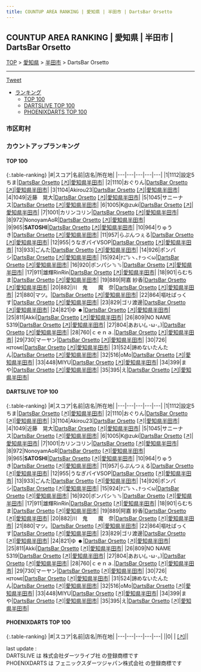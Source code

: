 ```yaml
---
title: COUNTUP AREA RANKING | 愛知県 | 半田市 | DartsBar Orsetto
---
```

## COUNTUP AREA RANKING | 愛知県 | 半田市 | DartsBar Orsetto

[TOP](/darts/rank/) > [愛知県](/darts/rank/愛知県/) > [半田市](/darts/rank/愛知県/半田市/) > DartsBar Orsetto

___

<a href="https://twitter.com/share?ref_src=twsrc%5Etfw" data-text="COUNTUP AREA RANKING | 愛知県半田市DartsBar Orsetto" class="twitter-share-button" data-hashtags="DARTSLIVE,PHOENIXDARTS,darts,ダーツ" data-show-count="false">Tweet</a>

* [ランキング](#カウントアップランキング)
    * [TOP 100](#top-100)
    * [DARTSLIVE TOP 100](#dartslive-top-100)
    * [PHOENIXDARTS TOP 100](#phoenixdarts-top-100)

### 市区町村

<ul>

</ul>

### カウントアップランキング

#### TOP 100



{:.table-ranking}
|#|スコア|名前|店名|所在地|
|---|---|---|---|---|
|1|1112|<span class="rank-name-dl">設定5ちま</span>|<a href="/darts/rank/shops/c8b46f9ddce155880d9b047a20a7ba1e.html">DartsBar Orsetto</a> <a href="https://search.dartslive.com/jp/shop/c8b46f9ddce155880d9b047a20a7ba1e">[↗]</a>|<a href="/darts/rank/愛知県/半田市">愛知県半田市</a>|
|2|1110|<span class="rank-name-dl">おぐりん</span>|<a href="/darts/rank/shops/c8b46f9ddce155880d9b047a20a7ba1e.html">DartsBar Orsetto</a> <a href="https://search.dartslive.com/jp/shop/c8b46f9ddce155880d9b047a20a7ba1e">[↗]</a>|<a href="/darts/rank/愛知県/半田市">愛知県半田市</a>|
|3|1104|<span class="rank-name-dl">Akirou23</span>|<a href="/darts/rank/shops/c8b46f9ddce155880d9b047a20a7ba1e.html">DartsBar Orsetto</a> <a href="https://search.dartslive.com/jp/shop/c8b46f9ddce155880d9b047a20a7ba1e">[↗]</a>|<a href="/darts/rank/愛知県/半田市">愛知県半田市</a>|
|4|1049|<span class="rank-name-dl">近藤　晃大</span>|<a href="/darts/rank/shops/c8b46f9ddce155880d9b047a20a7ba1e.html">DartsBar Orsetto</a> <a href="https://search.dartslive.com/jp/shop/c8b46f9ddce155880d9b047a20a7ba1e">[↗]</a>|<a href="/darts/rank/愛知県/半田市">愛知県半田市</a>|
|5|1045|<span class="rank-name-dl">サニーナス</span>|<a href="/darts/rank/shops/c8b46f9ddce155880d9b047a20a7ba1e.html">DartsBar Orsetto</a> <a href="https://search.dartslive.com/jp/shop/c8b46f9ddce155880d9b047a20a7ba1e">[↗]</a>|<a href="/darts/rank/愛知県/半田市">愛知県半田市</a>|
|6|1005|<span class="rank-name-dl">K@zuki</span>|<a href="/darts/rank/shops/c8b46f9ddce155880d9b047a20a7ba1e.html">DartsBar Orsetto</a> <a href="https://search.dartslive.com/jp/shop/c8b46f9ddce155880d9b047a20a7ba1e">[↗]</a>|<a href="/darts/rank/愛知県/半田市">愛知県半田市</a>|
|7|1001|<span class="rank-name-dl">カリンコリン</span>|<a href="/darts/rank/shops/c8b46f9ddce155880d9b047a20a7ba1e.html">DartsBar Orsetto</a> <a href="https://search.dartslive.com/jp/shop/c8b46f9ddce155880d9b047a20a7ba1e">[↗]</a>|<a href="/darts/rank/愛知県/半田市">愛知県半田市</a>|
|8|972|<span class="rank-name-dl">NonoyamAoR</span>|<a href="/darts/rank/shops/c8b46f9ddce155880d9b047a20a7ba1e.html">DartsBar Orsetto</a> <a href="https://search.dartslive.com/jp/shop/c8b46f9ddce155880d9b047a20a7ba1e">[↗]</a>|<a href="/darts/rank/愛知県/半田市">愛知県半田市</a>|
|9|965|<span class="rank-name-dl">**SATOSHI**</span>|<a href="/darts/rank/shops/c8b46f9ddce155880d9b047a20a7ba1e.html">DartsBar Orsetto</a> <a href="https://search.dartslive.com/jp/shop/c8b46f9ddce155880d9b047a20a7ba1e">[↗]</a>|<a href="/darts/rank/愛知県/半田市">愛知県半田市</a>|
|10|964|<span class="rank-name-dl">りゅうき</span>|<a href="/darts/rank/shops/c8b46f9ddce155880d9b047a20a7ba1e.html">DartsBar Orsetto</a> <a href="https://search.dartslive.com/jp/shop/c8b46f9ddce155880d9b047a20a7ba1e">[↗]</a>|<a href="/darts/rank/愛知県/半田市">愛知県半田市</a>|
|11|957|<span class="rank-name-dl">らぷんつぇる</span>|<a href="/darts/rank/shops/c8b46f9ddce155880d9b047a20a7ba1e.html">DartsBar Orsetto</a> <a href="https://search.dartslive.com/jp/shop/c8b46f9ddce155880d9b047a20a7ba1e">[↗]</a>|<a href="/darts/rank/愛知県/半田市">愛知県半田市</a>|
|12|955|<span class="rank-name-dl">うなぎパイVSOP</span>|<a href="/darts/rank/shops/c8b46f9ddce155880d9b047a20a7ba1e.html">DartsBar Orsetto</a> <a href="https://search.dartslive.com/jp/shop/c8b46f9ddce155880d9b047a20a7ba1e">[↗]</a>|<a href="/darts/rank/愛知県/半田市">愛知県半田市</a>|
|13|933|<span class="rank-name-dl">ごんた</span>|<a href="/darts/rank/shops/c8b46f9ddce155880d9b047a20a7ba1e.html">DartsBar Orsetto</a> <a href="https://search.dartslive.com/jp/shop/c8b46f9ddce155880d9b047a20a7ba1e">[↗]</a>|<a href="/darts/rank/愛知県/半田市">愛知県半田市</a>|
|14|926|<span class="rank-name-dl">ポンパシ</span>|<a href="/darts/rank/shops/c8b46f9ddce155880d9b047a20a7ba1e.html">DartsBar Orsetto</a> <a href="https://search.dartslive.com/jp/shop/c8b46f9ddce155880d9b047a20a7ba1e">[↗]</a>|<a href="/darts/rank/愛知県/半田市">愛知県半田市</a>|
|15|924|<span class="rank-name-dl">ﾅﾆ″ﾚヽ､ﾅっ＜ω</span>|<a href="/darts/rank/shops/c8b46f9ddce155880d9b047a20a7ba1e.html">DartsBar Orsetto</a> <a href="https://search.dartslive.com/jp/shop/c8b46f9ddce155880d9b047a20a7ba1e">[↗]</a>|<a href="/darts/rank/愛知県/半田市">愛知県半田市</a>|
|16|920|<span class="rank-name-dl">ポンパシ﹆﹆</span>|<a href="/darts/rank/shops/c8b46f9ddce155880d9b047a20a7ba1e.html">DartsBar Orsetto</a> <a href="https://search.dartslive.com/jp/shop/c8b46f9ddce155880d9b047a20a7ba1e">[↗]</a>|<a href="/darts/rank/愛知県/半田市">愛知県半田市</a>|
|17|911|<span class="rank-name-dl">雄輝RinRin</span>|<a href="/darts/rank/shops/c8b46f9ddce155880d9b047a20a7ba1e.html">DartsBar Orsetto</a> <a href="https://search.dartslive.com/jp/shop/c8b46f9ddce155880d9b047a20a7ba1e">[↗]</a>|<a href="/darts/rank/愛知県/半田市">愛知県半田市</a>|
|18|901|<span class="rank-name-dl">らむちま</span>|<a href="/darts/rank/shops/c8b46f9ddce155880d9b047a20a7ba1e.html">DartsBar Orsetto</a> <a href="https://search.dartslive.com/jp/shop/c8b46f9ddce155880d9b047a20a7ba1e">[↗]</a>|<a href="/darts/rank/愛知県/半田市">愛知県半田市</a>|
|19|889|<span class="rank-name-dl">阿嘉 紗香</span>|<a href="/darts/rank/shops/c8b46f9ddce155880d9b047a20a7ba1e.html">DartsBar Orsetto</a> <a href="https://search.dartslive.com/jp/shop/c8b46f9ddce155880d9b047a20a7ba1e">[↗]</a>|<a href="/darts/rank/愛知県/半田市">愛知県半田市</a>|
|20|882|<span class="rank-name-dl">川　鬼　　魔　奈</span>|<a href="/darts/rank/shops/c8b46f9ddce155880d9b047a20a7ba1e.html">DartsBar Orsetto</a> <a href="https://search.dartslive.com/jp/shop/c8b46f9ddce155880d9b047a20a7ba1e">[↗]</a>|<a href="/darts/rank/愛知県/半田市">愛知県半田市</a>|
|21|880|<span class="rank-name-dl">マツ。</span>|<a href="/darts/rank/shops/c8b46f9ddce155880d9b047a20a7ba1e.html">DartsBar Orsetto</a> <a href="https://search.dartslive.com/jp/shop/c8b46f9ddce155880d9b047a20a7ba1e">[↗]</a>|<a href="/darts/rank/愛知県/半田市">愛知県半田市</a>|
|22|864|<span class="rank-name-dl">嘔吐ばっくす</span>|<a href="/darts/rank/shops/c8b46f9ddce155880d9b047a20a7ba1e.html">DartsBar Orsetto</a> <a href="https://search.dartslive.com/jp/shop/c8b46f9ddce155880d9b047a20a7ba1e">[↗]</a>|<a href="/darts/rank/愛知県/半田市">愛知県半田市</a>|
|23|829|<span class="rank-name-dl">ゴリ渡邊</span>|<a href="/darts/rank/shops/c8b46f9ddce155880d9b047a20a7ba1e.html">DartsBar Orsetto</a> <a href="https://search.dartslive.com/jp/shop/c8b46f9ddce155880d9b047a20a7ba1e">[↗]</a>|<a href="/darts/rank/愛知県/半田市">愛知県半田市</a>|
|24|821|<span class="rank-name-dl">ゆ ☻</span>|<a href="/darts/rank/shops/c8b46f9ddce155880d9b047a20a7ba1e.html">DartsBar Orsetto</a> <a href="https://search.dartslive.com/jp/shop/c8b46f9ddce155880d9b047a20a7ba1e">[↗]</a>|<a href="/darts/rank/愛知県/半田市">愛知県半田市</a>|
|25|811|<span class="rank-name-dl">Akki</span>|<a href="/darts/rank/shops/c8b46f9ddce155880d9b047a20a7ba1e.html">DartsBar Orsetto</a> <a href="https://search.dartslive.com/jp/shop/c8b46f9ddce155880d9b047a20a7ba1e">[↗]</a>|<a href="/darts/rank/愛知県/半田市">愛知県半田市</a>|
|26|809|<span class="rank-name-dl">NO NAME 5319</span>|<a href="/darts/rank/shops/c8b46f9ddce155880d9b047a20a7ba1e.html">DartsBar Orsetto</a> <a href="https://search.dartslive.com/jp/shop/c8b46f9ddce155880d9b047a20a7ba1e">[↗]</a>|<a href="/darts/rank/愛知県/半田市">愛知県半田市</a>|
|27|804|<span class="rank-name-dl">あおい(｡･ω･｡)</span>|<a href="/darts/rank/shops/c8b46f9ddce155880d9b047a20a7ba1e.html">DartsBar Orsetto</a> <a href="https://search.dartslive.com/jp/shop/c8b46f9ddce155880d9b047a20a7ba1e">[↗]</a>|<a href="/darts/rank/愛知県/半田市">愛知県半田市</a>|
|28|760|<span class="rank-name-dl">ｃｅｎａ.</span>|<a href="/darts/rank/shops/c8b46f9ddce155880d9b047a20a7ba1e.html">DartsBar Orsetto</a> <a href="https://search.dartslive.com/jp/shop/c8b46f9ddce155880d9b047a20a7ba1e">[↗]</a>|<a href="/darts/rank/愛知県/半田市">愛知県半田市</a>|
|29|730|<span class="rank-name-dl">マーヤン</span>|<a href="/darts/rank/shops/c8b46f9ddce155880d9b047a20a7ba1e.html">DartsBar Orsetto</a> <a href="https://search.dartslive.com/jp/shop/c8b46f9ddce155880d9b047a20a7ba1e">[↗]</a>|<a href="/darts/rank/愛知県/半田市">愛知県半田市</a>|
|30|726|<span class="rank-name-dl">ʜɪᴛᴏᴍɪ</span>|<a href="/darts/rank/shops/c8b46f9ddce155880d9b047a20a7ba1e.html">DartsBar Orsetto</a> <a href="https://search.dartslive.com/jp/shop/c8b46f9ddce155880d9b047a20a7ba1e">[↗]</a>|<a href="/darts/rank/愛知県/半田市">愛知県半田市</a>|
|31|524|<span class="rank-name-dl">諦めないたんたん</span>|<a href="/darts/rank/shops/c8b46f9ddce155880d9b047a20a7ba1e.html">DartsBar Orsetto</a> <a href="https://search.dartslive.com/jp/shop/c8b46f9ddce155880d9b047a20a7ba1e">[↗]</a>|<a href="/darts/rank/愛知県/半田市">愛知県半田市</a>|
|32|516|<span class="rank-name-dl">oMo</span>|<a href="/darts/rank/shops/c8b46f9ddce155880d9b047a20a7ba1e.html">DartsBar Orsetto</a> <a href="https://search.dartslive.com/jp/shop/c8b46f9ddce155880d9b047a20a7ba1e">[↗]</a>|<a href="/darts/rank/愛知県/半田市">愛知県半田市</a>|
|33|448|<span class="rank-name-dl">MIYU</span>|<a href="/darts/rank/shops/c8b46f9ddce155880d9b047a20a7ba1e.html">DartsBar Orsetto</a> <a href="https://search.dartslive.com/jp/shop/c8b46f9ddce155880d9b047a20a7ba1e">[↗]</a>|<a href="/darts/rank/愛知県/半田市">愛知県半田市</a>|
|34|399|<span class="rank-name-dl">まや</span>|<a href="/darts/rank/shops/c8b46f9ddce155880d9b047a20a7ba1e.html">DartsBar Orsetto</a> <a href="https://search.dartslive.com/jp/shop/c8b46f9ddce155880d9b047a20a7ba1e">[↗]</a>|<a href="/darts/rank/愛知県/半田市">愛知県半田市</a>|
|35|395|<span class="rank-name-dl">え</span>|<a href="/darts/rank/shops/c8b46f9ddce155880d9b047a20a7ba1e.html">DartsBar Orsetto</a> <a href="https://search.dartslive.com/jp/shop/c8b46f9ddce155880d9b047a20a7ba1e">[↗]</a>|<a href="/darts/rank/愛知県/半田市">愛知県半田市</a>|


#### DARTSLIVE TOP 100



{:.table-ranking}
|#|スコア|名前|店名|所在地|
|---|---|---|---|---|
|1|1112|<span class="rank-name-dl">設定5ちま</span>|<a href="/darts/rank/shops/c8b46f9ddce155880d9b047a20a7ba1e.html">DartsBar Orsetto</a> <a href="https://search.dartslive.com/jp/shop/c8b46f9ddce155880d9b047a20a7ba1e">[↗]</a>|<a href="/darts/rank/愛知県/半田市">愛知県半田市</a>|
|2|1110|<span class="rank-name-dl">おぐりん</span>|<a href="/darts/rank/shops/c8b46f9ddce155880d9b047a20a7ba1e.html">DartsBar Orsetto</a> <a href="https://search.dartslive.com/jp/shop/c8b46f9ddce155880d9b047a20a7ba1e">[↗]</a>|<a href="/darts/rank/愛知県/半田市">愛知県半田市</a>|
|3|1104|<span class="rank-name-dl">Akirou23</span>|<a href="/darts/rank/shops/c8b46f9ddce155880d9b047a20a7ba1e.html">DartsBar Orsetto</a> <a href="https://search.dartslive.com/jp/shop/c8b46f9ddce155880d9b047a20a7ba1e">[↗]</a>|<a href="/darts/rank/愛知県/半田市">愛知県半田市</a>|
|4|1049|<span class="rank-name-dl">近藤　晃大</span>|<a href="/darts/rank/shops/c8b46f9ddce155880d9b047a20a7ba1e.html">DartsBar Orsetto</a> <a href="https://search.dartslive.com/jp/shop/c8b46f9ddce155880d9b047a20a7ba1e">[↗]</a>|<a href="/darts/rank/愛知県/半田市">愛知県半田市</a>|
|5|1045|<span class="rank-name-dl">サニーナス</span>|<a href="/darts/rank/shops/c8b46f9ddce155880d9b047a20a7ba1e.html">DartsBar Orsetto</a> <a href="https://search.dartslive.com/jp/shop/c8b46f9ddce155880d9b047a20a7ba1e">[↗]</a>|<a href="/darts/rank/愛知県/半田市">愛知県半田市</a>|
|6|1005|<span class="rank-name-dl">K@zuki</span>|<a href="/darts/rank/shops/c8b46f9ddce155880d9b047a20a7ba1e.html">DartsBar Orsetto</a> <a href="https://search.dartslive.com/jp/shop/c8b46f9ddce155880d9b047a20a7ba1e">[↗]</a>|<a href="/darts/rank/愛知県/半田市">愛知県半田市</a>|
|7|1001|<span class="rank-name-dl">カリンコリン</span>|<a href="/darts/rank/shops/c8b46f9ddce155880d9b047a20a7ba1e.html">DartsBar Orsetto</a> <a href="https://search.dartslive.com/jp/shop/c8b46f9ddce155880d9b047a20a7ba1e">[↗]</a>|<a href="/darts/rank/愛知県/半田市">愛知県半田市</a>|
|8|972|<span class="rank-name-dl">NonoyamAoR</span>|<a href="/darts/rank/shops/c8b46f9ddce155880d9b047a20a7ba1e.html">DartsBar Orsetto</a> <a href="https://search.dartslive.com/jp/shop/c8b46f9ddce155880d9b047a20a7ba1e">[↗]</a>|<a href="/darts/rank/愛知県/半田市">愛知県半田市</a>|
|9|965|<span class="rank-name-dl">**SATOSHI**</span>|<a href="/darts/rank/shops/c8b46f9ddce155880d9b047a20a7ba1e.html">DartsBar Orsetto</a> <a href="https://search.dartslive.com/jp/shop/c8b46f9ddce155880d9b047a20a7ba1e">[↗]</a>|<a href="/darts/rank/愛知県/半田市">愛知県半田市</a>|
|10|964|<span class="rank-name-dl">りゅうき</span>|<a href="/darts/rank/shops/c8b46f9ddce155880d9b047a20a7ba1e.html">DartsBar Orsetto</a> <a href="https://search.dartslive.com/jp/shop/c8b46f9ddce155880d9b047a20a7ba1e">[↗]</a>|<a href="/darts/rank/愛知県/半田市">愛知県半田市</a>|
|11|957|<span class="rank-name-dl">らぷんつぇる</span>|<a href="/darts/rank/shops/c8b46f9ddce155880d9b047a20a7ba1e.html">DartsBar Orsetto</a> <a href="https://search.dartslive.com/jp/shop/c8b46f9ddce155880d9b047a20a7ba1e">[↗]</a>|<a href="/darts/rank/愛知県/半田市">愛知県半田市</a>|
|12|955|<span class="rank-name-dl">うなぎパイVSOP</span>|<a href="/darts/rank/shops/c8b46f9ddce155880d9b047a20a7ba1e.html">DartsBar Orsetto</a> <a href="https://search.dartslive.com/jp/shop/c8b46f9ddce155880d9b047a20a7ba1e">[↗]</a>|<a href="/darts/rank/愛知県/半田市">愛知県半田市</a>|
|13|933|<span class="rank-name-dl">ごんた</span>|<a href="/darts/rank/shops/c8b46f9ddce155880d9b047a20a7ba1e.html">DartsBar Orsetto</a> <a href="https://search.dartslive.com/jp/shop/c8b46f9ddce155880d9b047a20a7ba1e">[↗]</a>|<a href="/darts/rank/愛知県/半田市">愛知県半田市</a>|
|14|926|<span class="rank-name-dl">ポンパシ</span>|<a href="/darts/rank/shops/c8b46f9ddce155880d9b047a20a7ba1e.html">DartsBar Orsetto</a> <a href="https://search.dartslive.com/jp/shop/c8b46f9ddce155880d9b047a20a7ba1e">[↗]</a>|<a href="/darts/rank/愛知県/半田市">愛知県半田市</a>|
|15|924|<span class="rank-name-dl">ﾅﾆ″ﾚヽ､ﾅっ＜ω</span>|<a href="/darts/rank/shops/c8b46f9ddce155880d9b047a20a7ba1e.html">DartsBar Orsetto</a> <a href="https://search.dartslive.com/jp/shop/c8b46f9ddce155880d9b047a20a7ba1e">[↗]</a>|<a href="/darts/rank/愛知県/半田市">愛知県半田市</a>|
|16|920|<span class="rank-name-dl">ポンパシ﹆﹆</span>|<a href="/darts/rank/shops/c8b46f9ddce155880d9b047a20a7ba1e.html">DartsBar Orsetto</a> <a href="https://search.dartslive.com/jp/shop/c8b46f9ddce155880d9b047a20a7ba1e">[↗]</a>|<a href="/darts/rank/愛知県/半田市">愛知県半田市</a>|
|17|911|<span class="rank-name-dl">雄輝RinRin</span>|<a href="/darts/rank/shops/c8b46f9ddce155880d9b047a20a7ba1e.html">DartsBar Orsetto</a> <a href="https://search.dartslive.com/jp/shop/c8b46f9ddce155880d9b047a20a7ba1e">[↗]</a>|<a href="/darts/rank/愛知県/半田市">愛知県半田市</a>|
|18|901|<span class="rank-name-dl">らむちま</span>|<a href="/darts/rank/shops/c8b46f9ddce155880d9b047a20a7ba1e.html">DartsBar Orsetto</a> <a href="https://search.dartslive.com/jp/shop/c8b46f9ddce155880d9b047a20a7ba1e">[↗]</a>|<a href="/darts/rank/愛知県/半田市">愛知県半田市</a>|
|19|889|<span class="rank-name-dl">阿嘉 紗香</span>|<a href="/darts/rank/shops/c8b46f9ddce155880d9b047a20a7ba1e.html">DartsBar Orsetto</a> <a href="https://search.dartslive.com/jp/shop/c8b46f9ddce155880d9b047a20a7ba1e">[↗]</a>|<a href="/darts/rank/愛知県/半田市">愛知県半田市</a>|
|20|882|<span class="rank-name-dl">川　鬼　　魔　奈</span>|<a href="/darts/rank/shops/c8b46f9ddce155880d9b047a20a7ba1e.html">DartsBar Orsetto</a> <a href="https://search.dartslive.com/jp/shop/c8b46f9ddce155880d9b047a20a7ba1e">[↗]</a>|<a href="/darts/rank/愛知県/半田市">愛知県半田市</a>|
|21|880|<span class="rank-name-dl">マツ。</span>|<a href="/darts/rank/shops/c8b46f9ddce155880d9b047a20a7ba1e.html">DartsBar Orsetto</a> <a href="https://search.dartslive.com/jp/shop/c8b46f9ddce155880d9b047a20a7ba1e">[↗]</a>|<a href="/darts/rank/愛知県/半田市">愛知県半田市</a>|
|22|864|<span class="rank-name-dl">嘔吐ばっくす</span>|<a href="/darts/rank/shops/c8b46f9ddce155880d9b047a20a7ba1e.html">DartsBar Orsetto</a> <a href="https://search.dartslive.com/jp/shop/c8b46f9ddce155880d9b047a20a7ba1e">[↗]</a>|<a href="/darts/rank/愛知県/半田市">愛知県半田市</a>|
|23|829|<span class="rank-name-dl">ゴリ渡邊</span>|<a href="/darts/rank/shops/c8b46f9ddce155880d9b047a20a7ba1e.html">DartsBar Orsetto</a> <a href="https://search.dartslive.com/jp/shop/c8b46f9ddce155880d9b047a20a7ba1e">[↗]</a>|<a href="/darts/rank/愛知県/半田市">愛知県半田市</a>|
|24|821|<span class="rank-name-dl">ゆ ☻</span>|<a href="/darts/rank/shops/c8b46f9ddce155880d9b047a20a7ba1e.html">DartsBar Orsetto</a> <a href="https://search.dartslive.com/jp/shop/c8b46f9ddce155880d9b047a20a7ba1e">[↗]</a>|<a href="/darts/rank/愛知県/半田市">愛知県半田市</a>|
|25|811|<span class="rank-name-dl">Akki</span>|<a href="/darts/rank/shops/c8b46f9ddce155880d9b047a20a7ba1e.html">DartsBar Orsetto</a> <a href="https://search.dartslive.com/jp/shop/c8b46f9ddce155880d9b047a20a7ba1e">[↗]</a>|<a href="/darts/rank/愛知県/半田市">愛知県半田市</a>|
|26|809|<span class="rank-name-dl">NO NAME 5319</span>|<a href="/darts/rank/shops/c8b46f9ddce155880d9b047a20a7ba1e.html">DartsBar Orsetto</a> <a href="https://search.dartslive.com/jp/shop/c8b46f9ddce155880d9b047a20a7ba1e">[↗]</a>|<a href="/darts/rank/愛知県/半田市">愛知県半田市</a>|
|27|804|<span class="rank-name-dl">あおい(｡･ω･｡)</span>|<a href="/darts/rank/shops/c8b46f9ddce155880d9b047a20a7ba1e.html">DartsBar Orsetto</a> <a href="https://search.dartslive.com/jp/shop/c8b46f9ddce155880d9b047a20a7ba1e">[↗]</a>|<a href="/darts/rank/愛知県/半田市">愛知県半田市</a>|
|28|760|<span class="rank-name-dl">ｃｅｎａ.</span>|<a href="/darts/rank/shops/c8b46f9ddce155880d9b047a20a7ba1e.html">DartsBar Orsetto</a> <a href="https://search.dartslive.com/jp/shop/c8b46f9ddce155880d9b047a20a7ba1e">[↗]</a>|<a href="/darts/rank/愛知県/半田市">愛知県半田市</a>|
|29|730|<span class="rank-name-dl">マーヤン</span>|<a href="/darts/rank/shops/c8b46f9ddce155880d9b047a20a7ba1e.html">DartsBar Orsetto</a> <a href="https://search.dartslive.com/jp/shop/c8b46f9ddce155880d9b047a20a7ba1e">[↗]</a>|<a href="/darts/rank/愛知県/半田市">愛知県半田市</a>|
|30|726|<span class="rank-name-dl">ʜɪᴛᴏᴍɪ</span>|<a href="/darts/rank/shops/c8b46f9ddce155880d9b047a20a7ba1e.html">DartsBar Orsetto</a> <a href="https://search.dartslive.com/jp/shop/c8b46f9ddce155880d9b047a20a7ba1e">[↗]</a>|<a href="/darts/rank/愛知県/半田市">愛知県半田市</a>|
|31|524|<span class="rank-name-dl">諦めないたんたん</span>|<a href="/darts/rank/shops/c8b46f9ddce155880d9b047a20a7ba1e.html">DartsBar Orsetto</a> <a href="https://search.dartslive.com/jp/shop/c8b46f9ddce155880d9b047a20a7ba1e">[↗]</a>|<a href="/darts/rank/愛知県/半田市">愛知県半田市</a>|
|32|516|<span class="rank-name-dl">oMo</span>|<a href="/darts/rank/shops/c8b46f9ddce155880d9b047a20a7ba1e.html">DartsBar Orsetto</a> <a href="https://search.dartslive.com/jp/shop/c8b46f9ddce155880d9b047a20a7ba1e">[↗]</a>|<a href="/darts/rank/愛知県/半田市">愛知県半田市</a>|
|33|448|<span class="rank-name-dl">MIYU</span>|<a href="/darts/rank/shops/c8b46f9ddce155880d9b047a20a7ba1e.html">DartsBar Orsetto</a> <a href="https://search.dartslive.com/jp/shop/c8b46f9ddce155880d9b047a20a7ba1e">[↗]</a>|<a href="/darts/rank/愛知県/半田市">愛知県半田市</a>|
|34|399|<span class="rank-name-dl">まや</span>|<a href="/darts/rank/shops/c8b46f9ddce155880d9b047a20a7ba1e.html">DartsBar Orsetto</a> <a href="https://search.dartslive.com/jp/shop/c8b46f9ddce155880d9b047a20a7ba1e">[↗]</a>|<a href="/darts/rank/愛知県/半田市">愛知県半田市</a>|
|35|395|<span class="rank-name-dl">え</span>|<a href="/darts/rank/shops/c8b46f9ddce155880d9b047a20a7ba1e.html">DartsBar Orsetto</a> <a href="https://search.dartslive.com/jp/shop/c8b46f9ddce155880d9b047a20a7ba1e">[↗]</a>|<a href="/darts/rank/愛知県/半田市">愛知県半田市</a>|


#### PHOENIXDARTS TOP 100



{:.table-ranking}
|#|スコア|名前|店名|所在地|
|---|---|---|---|---|
||0|<span class="rank-name-dl"> </span>|<a href="/darts/rank/shops/.html"></a> <a href="">[↗]</a>|<a href="/darts/rank//"></a>|


<div class="footer border-top border-gray-light mt-5 pt-3 text-right text-gray">
    last update : <span style="font-weight: italic" id="foot_last_modified"></span><br />
    DARTSLIVE は 株式会社ダーツライブ社 の登録商標です<br />
    PHOENIXDARTS は フェニックスダーツジャパン株式会社 の登録商標です<br />
</div>

<script src="https://cdnjs.cloudflare.com/ajax/libs/jquery.tablesorter/2.31.3/js/jquery.tablesorter.min.js" integrity="sha512-qzgd5cYSZcosqpzpn7zF2ZId8f/8CHmFKZ8j7mU4OUXTNRd5g+ZHBPsgKEwoqxCtdQvExE5LprwwPAgoicguNg==" crossorigin="anonymous" referrerpolicy="no-referrer"></script>
<link rel="stylesheet" href="https://cdnjs.cloudflare.com/ajax/libs/jquery.tablesorter/2.31.3/css/theme.default.min.css" integrity="sha512-wghhOJkjQX0Lh3NSWvNKeZ0ZpNn+SPVXX1Qyc9OCaogADktxrBiBdKGDoqVUOyhStvMBmJQ8ZdMHiR3wuEq8+w==" crossorigin="anonymous" referrerpolicy="no-referrer" />
<script>
$(function() {
    $(".table-ranking").tablesorter({sortList:[[0, 0]]});
    $("#foot_last_modified").text(formatDate(new Date(document.lastModified), 'yyyy-MM-dd HH:mm:ss'));
});
</script>

<script async src="https://platform.twitter.com/widgets.js" charset="utf-8"></script>